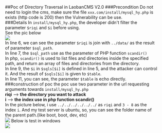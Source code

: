 ##Poc of Directory Traversal in LaobanCMS V2.0
###Precondition
Do not need to login the cms, make sure the file `xxx.com/install/mysql_hy.php` is exists (http code is 200) then the Vulnerability can be use.</br>
###Details
In `install/mysql_hy.php`, the developer didn't filter the parameter `$riqi` and `$i` before using.</br>
See the pic below</br>
![](https://i.imgur.com/yN8eML5.png)</br>
In line 6, we can see the parameter `$riqi` is join with `../data/` as the result of parameter `$sql_path`.</br>
In line 7, the `$sql_path` use as the parameter of PHP function `scandir()`</br>
In php, `scandir()` is used to list files and directories inside the specified path, and return an array of files and directories from the directory.</br>
In line 9, the `$i` in `$sqls[$i]` is defined in line 5, and the attacker can control it. And the result of `$sqls[$i]` is given to `$table`.</br>
In line 11, you can see, the parameter `$table` is echo directly.
###construction of poc
the poc use two parameter in the url requesting arguments towards `install/mysql_hy.php`</br>
**riqi** --> **the directory you want to attack**</br>
**i** --> **the index use in php function scandir()**</br>
In the picture below, i use `../../../../../../` as `riqi` and `3 - 8` as the index `i`. And my test server is ubuntu, so, you can see the folder name of the parent path.(like boot, boot, dev, etc)</br> 
![](https://i.imgur.com/Td0KCig.png)
Below is test in windows</br>
![](https://i.imgur.com/aBgO5Sb.png)